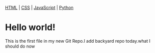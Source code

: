 

<a href="/https://tmgit3.github.io/backyard">HTML</a> |
<a href="/https://tmgit3.github.io/hello">CSS</a> |
<a href="/https://tmgit3.github.io/git-hello">JavaScript</a> |
<a href="/www.google.com/">Python</a>


<h1>Hello world!</h1>
<p>This is the first file in my new Git Repo.I add backyard repo today.what I should do now</p>

